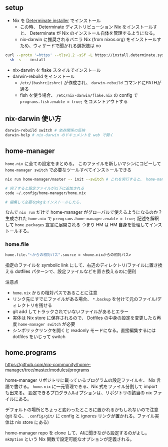 ## setup

- Nix を [Determinate installer](https://zero-to-nix.com/start/install/) でインストール
  - この時、 Determinate ディストリビューション Nix をインストールすと、 Determinate が Nix のインストール自体を管理するようになる。
  - nix-darwin に推奨されるバニラ Nix (from nixos.org) をインストールすため、ウィザードで聞かれる選択肢は no
```sh
curl --proto '=https' --tlsv1.2 -sSf -L https://install.determinate.systems/nix | \
  sh -s -- install
```

- nix-darwin を flake スタイルでインストール
- darwin-rebuild をインストール
  - `/etc/(bashrc|zshrc)` が作成され、 `darwin-rebuild` コマンドにPATHが通る
  - fish を使う場合、 `/etc/nix-darwin/flake.nix` の config で `programs.fish.enable = true;` をコメントアウトする

## nix-darwin 使い方

```sh
darwin-rebuild switch # 依存関係の反映
darwin-help # nix-darwin のドキュメントを web で開く
```


## home-manager

`home.nix` に全ての設定をまとめる。
このファイルを新しいマシンにコピーして `home-manager switch` で必要なツールすべてインストールできる

```sh
nix run home-manager/master -- init --switch # これを実行すると、 home-manager 実行ファイルのシンボリックリンクが ~/.nix-profile/bin に配置されて使えるようになる。シェル再起動必要

# 完了すると設定ファイルが以下に追加される
code ~/.config/home-manager/home.nix

# 編集して必要なpkgをインストールしたら、
```

なんで `nix run` だけで home-manager がグローバルで使えるようになるのか？
生成された `home.nix` で `preograms.home-manager.enable = true;` 記述を解釈して `home.packages` 宣言に展開される
つまり HM は HM 自身を管理してインストールする。


### home.file

```nix
home.file."~からの相対パス".source = <home.nixからの相対パス>
```

指定のファイルを symbolic link にして、右辺のディレクトリ/ファイルに置き換える
dotfiles パターンで、設定ファイルなどを置き換えるのに便利 

注意点
- `home.nix` からの相対パスであることに注意
- リンク先にすでにファイルがある場合、 `*.backup` を付けて元のファイル/ディレクトリを残せる
- git add してトラックされていないファイルがあるとエラー
- 実体は Nix store に保存されるので、 Dotfiles の中身の設定を変更したら再度 `home-manager switch` が必要
- シンボリックリンクを開くと readonly モードになる。直接編集するには dotfiles をいじって switch


## home.programs

https://github.com/nix-community/home-manager/tree/master/modules/programs

home-manager リポジトリに載っているプログラムの設定ファイルを、 Nix 言語で書ける。
`home.nix` に一元管理できる、Nix 式をファイル分割して import も出来る。
設定できるプログラム&オプションは、リポジトリの該当の nix ファイルにある。

デフォルトの場所とちょっと変わったところに置かれるかもしれないので注意
(git なら、 `.config/git/` に config と ignores リンクが置かれる。ファイル実体は nix store にある)

home-manager repo を clone して、AIに聞きながら設定するのがよし。
`mkOption` という Nix 関数で設定可能なオプションが定義される。

